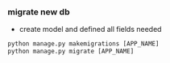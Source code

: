 ### migrate new db
- create model and defined all fields needed
```dtd
python manage.py makemigrations [APP_NAME]
python manage.py migrate [APP_NAME]
```